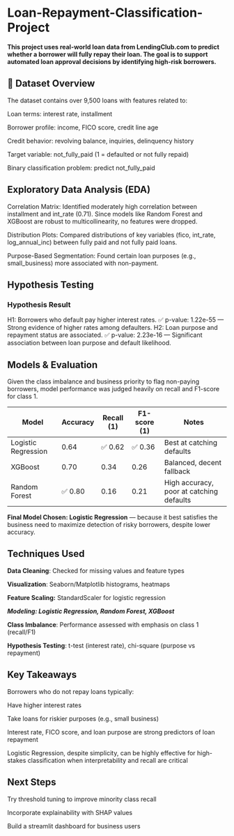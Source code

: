 # Loan-Repayment-Classification-Project

**This project uses real-world loan data from LendingClub.com to predict whether a borrower will fully repay their loan. The goal is to support automated loan approval decisions by identifying high-risk borrowers.**

## 📁 Dataset Overview
The dataset contains over 9,500 loans with features related to:

Loan terms: interest rate, installment

Borrower profile: income, FICO score, credit line age

Credit behavior: revolving balance, inquiries, delinquency history

Target variable: not_fully_paid (1 = defaulted or not fully repaid)

 Binary classification problem: predict not_fully_paid

 ## Exploratory Data Analysis (EDA)
Correlation Matrix: Identified moderately high correlation between installment and int_rate (0.71). Since models like Random Forest and XGBoost are robust to multicollinearity, no features were dropped.

Distribution Plots: Compared distributions of key variables (fico, int_rate, log_annual_inc) between fully paid and not fully paid loans.

Purpose-Based Segmentation: Found certain loan purposes (e.g., small_business) more associated with non-payment.


## Hypothesis Testing
### Hypothesis	Result
H1: Borrowers who default pay higher interest rates.	✅ p-value: 1.22e-55 — Strong evidence of higher rates among defaulters.
H2: Loan purpose and repayment status are associated.	✅ p-value: 2.23e-16 — Significant association between loan purpose and default likelihood.



## Models & Evaluation

Given the class imbalance and business priority to flag non-paying borrowers, model performance was judged heavily on recall and F1-score for class 1.

| Model               | Accuracy | Recall (1) | F1-score (1) | Notes                                  |
|---------------------|---------|------------|--------------|----------------------------------------|
| Logistic Regression | 0.64    | ✅ 0.62    | ✅ 0.36      | Best at catching defaults             |
| XGBoost            | 0.70    | 0.34       | 0.26         | Balanced, decent fallback             |
| Random Forest      | ✅ 0.80 | 0.16       | 0.21         | High accuracy, poor at catching defaults |

**Final Model Chosen: Logistic Regression** — because it best satisfies the business need to maximize detection of risky borrowers, despite lower accuracy.


## Techniques Used
**Data Cleaning**: Checked for missing values and feature types

**Visualization**: Seaborn/Matplotlib histograms, heatmaps

**Feature Scaling:** StandardScaler for logistic regression

_**Modeling: Logistic Regression, Random Forest, XGBoost**_

**Class Imbalance**: Performance assessed with emphasis on class 1 (recall/F1)

**Hypothesis Testing**: t-test (interest rate), chi-square (purpose vs repayment)


 ## Key Takeaways
Borrowers who do not repay loans typically:

  Have higher interest rates
  
  Take loans for riskier purposes (e.g., small business)
  
  Interest rate, FICO score, and loan purpose are strong predictors of loan repayment
  
  Logistic Regression, despite simplicity, can be highly effective for high-stakes classification when interpretability and recall are critical

## Next Steps
Try threshold tuning to improve minority class recall

Incorporate explainability with SHAP values

Build a streamlit dashboard for business users



